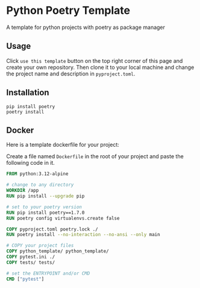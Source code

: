 # Python Poetry Template
A template for python projects with poetry as package manager

## Usage
Click ``use this template`` button on the top right corner of this page and create your own repository. Then clone it to your local machine and change the project name and description in ``pyproject.toml``. 



## Installation
```	
pip install poetry
poetry install
```

## Docker
Here is a template dockerfile for your project:

Create a file named `Dockerfile` in the root of your project and paste the following code in it.

```dockerfile
FROM python:3.12-alpine

# change to any directory
WORKDIR /app
RUN pip install --upgrade pip

# set to your poetry version
RUN pip install poetry==1.7.0
RUN poetry config virtualenvs.create false

COPY pyproject.toml poetry.lock ./
RUN poetry install --no-interaction --no-ansi --only main

# COPY your project files
COPY python_template/ python_template/
COPY pytest.ini ./
COPY tests/ tests/

# set the ENTRYPOINT and/or CMD
CMD ["pytest"]
```	